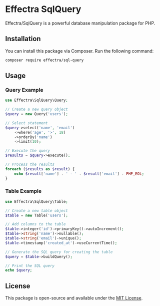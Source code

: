 # Effectra SqlQuery

Effectra/SqlQuery is a powerful database manipulation package for PHP.

## Installation

You can install this package via Composer. Run the following command:

```bash
composer require effectra/sql-query
```

## Usage

### Query Example

```php
use Effectra\SqlQuery\Query;

// Create a new query object
$query = new Query('users');

// Select statement
$query->select('name', 'email')
    ->where('age', '>', 18)
    ->orderBy('name')
    ->limit(10);

// Execute the query
$results = $query->execute();

// Process the results
foreach ($results as $result) {
    echo $result['name'] . ' - ' . $result['email'] . PHP_EOL;
}
```

### Table Example

```php
use Effectra\SqlQuery\Table;

// Create a new table object
$table = new Table('users');

// Add columns to the table
$table->integer('id')->primaryKey()->autoIncrement();
$table->string('name')->nullable();
$table->string('email')->unique();
$table->timestamp('created_at')->useCurrentTime();

// Generate the SQL query for creating the table
$query = $table->buildQuery();

// Print the SQL query
echo $query;
```

## License

This package is open-source and available under the [MIT License](https://opensource.org/licenses/MIT).